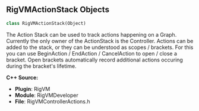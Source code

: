 ## RigVMActionStack Objects

```python
class RigVMActionStack(Object)
```

The Action Stack can be used to track actions happening on a
Graph. Currently the only owner of the ActionStack is the Controller.
Actions can be added to the stack, or they can be understood as
scopes / brackets. For this you can use BeginAction / EndAction / CancelAction
to open / close a bracket. Open brackets automatically record additional
actions occuring during the bracket's lifetime.

**C++ Source:**

- **Plugin**: RigVM
- **Module**: RigVMDeveloper
- **File**: RigVMControllerActions.h

<a id="unreal.ComputeDataInterface"></a>